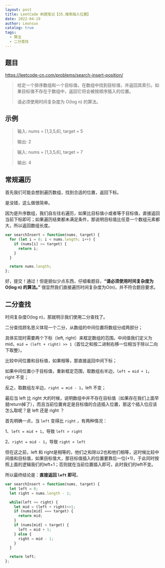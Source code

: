 ```yaml
---
layout: post
title: LeetCode 刷题笔记【35.搜索插入位置】
date: 2022-04-19
author: Leonsux
catalog: true
tags: 
  - 算法
  - 二分查找
---
```


## 题目

https://leetcode-cn.com/problems/search-insert-position/

>给定一个排序数组和一个目标值，在数组中找到目标值，并返回其索引。如果目标值不存在于数组中，返回它将会被按顺序插入的位置。
>
>请必须使用时间复杂度为 O(log n) 的算法。

## 示例

>输入: nums = [1,3,5,6], target = 5
>
>输出: 2

>输入: nums = [1,3,5,6], target = 7
>
>输出: 4

## 常规遍历

首先我们可能会想到遍历数组，找到合适的位置，返回下标。

是没错，这么做很简单。

因为是升序数组，我们自左往右遍历，如果比目标值小或者等于目标值，直接返回当前下标即可；如果遍历结束都未满足条件，那说明目标值比任意一个数组元素都大，所以返回数组长度。


``` javascript
var searchInsert = function(nums, target) {
  for (let i = 0; i < nums.length; i++) {
    if (nums[i] >= target) {
      return i;
    }
  }

  return nums.length;
};
```

好，提交！通过！但是貌似少点东西，仔细看题目，**“请必须使用时间复杂度为 O(log n) 的算法。”** 很显然我们直接遍历时间复杂度为O(n)，并不符合题目要求。

## 二分查找

时间复杂度O(log n)，那就明示我们使用二分查找了。

二分查找顾名思义体现一个二分，从数组的中间位置将数组分成两部分；

具体实现时需要两个下标（left, right）来框定数组的范围。中间值我们定义为 mid，`mid = (left + right) >> 1`（首位之和按二进制右移一位相当于除以二向下取整）。

比较中间位置和目标值，如果相等，那直接返回中间下标；

如果中间位置小于目标值，重新框定范围，取数组右半边，`left = mid + 1`，right 不变；

反之，取数组左半边，`right = mid - 1`，left 不变；

最后当 left 比 right 大的时候，说明数组中并不存在目标值（如果存在我们上面早就return掉了），而且当前位置肯定是目标值的合适插入位置，那这个插入位应该怎么取呢？是 left 还是 right ？

首先明确一点，当 `left` 变得比 `right` ，有两种情况：

1、`left = mid + 1`，导致 `left > right`

2、`right = mid - 1`，导致 `right < left`

但在这之前，left 和 right是相等的，他们之和除以2也和他们相等，这时候比较中间值和目标值，如果目标值大，那目标值插入的位置要靠后一位(+1)，于此同时按照上面的逻辑我们的left+1；否则就在当前位置插入即可，此时我们的left不变。

所以最终结论是：**直接返回 `left` 即可**。

``` javascript
var searchInsert = function(nums, target) {
  let left = 0;
  let right = nums.length - 1;

  while(left <= right) {
    let mid = (left + right)>>1;
    if (nums[mid] === target) {
      return mid;
    }
    if (nums[mid] < target) {
      left = mid + 1;
    } else {
      right = mid - 1;
    }
  }

  return left;
};
```
